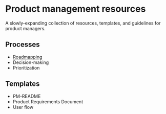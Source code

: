 # Product management resources
A slowly-expanding collection of resources, templates, and guidelines for product managers.

## Processes
- [Roadmapping](processes/nownextlater.md)
- Decision-making
- Prioritization

## Templates
- PM-README
- Product Requirements Document
- User flow
